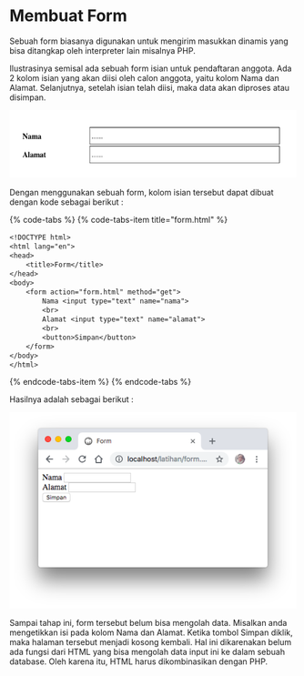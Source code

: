 # Membuat Form

Sebuah form biasanya digunakan untuk mengirim masukkan dinamis yang bisa ditangkap oleh interpreter lain misalnya PHP. 

Ilustrasinya semisal ada sebuah form isian untuk pendaftaran anggota. Ada 2 kolom isian yang akan diisi oleh calon anggota, yaitu kolom Nama dan Alamat. Selanjutnya, setelah isian telah diisi, maka data akan diproses atau disimpan.

![](../.gitbook/assets/screen-shot-2018-09-23-at-14.08.34.png)

Dengan menggunakan sebuah form, kolom isian tersebut dapat dibuat dengan kode sebagai berikut :

{% code-tabs %}
{% code-tabs-item title="form.html" %}
```markup
<!DOCTYPE html>
<html lang="en">
<head>
    <title>Form</title>
</head>
<body>
    <form action="form.html" method="get">
        Nama <input type="text" name="nama">
        <br>
        Alamat <input type="text" name="alamat">
        <br>
        <button>Simpan</button>
    </form>    
</body>
</html>
```
{% endcode-tabs-item %}
{% endcode-tabs %}

Hasilnya adalah sebagai berikut :

![](../.gitbook/assets/screen-shot-2018-09-23-at-14.18.42.png)

Sampai tahap ini, form tersebut belum bisa mengolah data. Misalkan anda mengetikkan isi pada kolom Nama dan Alamat. Ketika tombol Simpan diklik, maka halaman tersebut menjadi kosong kembali. Hal ini dikarenakan belum ada fungsi dari HTML yang bisa mengolah data input ini ke dalam sebuah database. Oleh karena itu, HTML harus dikombinasikan dengan PHP.   

